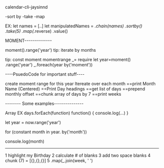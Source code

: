 calendar-cli-jaysinnd



-sort by
-take
-map


EX:
let names = [..]
let manipulatedNames =
  _.chain(names)
   .sortby()
   .take(5)
   .map(_.reverse)
   .value()


MOMENT--------------

moment().range('year')
tip: iterate by months

tip: const moment
           momentrange
           _= require
let year=moment()
	.range('year')
_.foreach(year by('moment'))

----PsuedoCode for important stuff----

create moment range for this year
Itereate over each month
==print Month Name (Centered)
==Print Day headings
==get list of days
==prepend monthly offset
==chunk array of days by 7
==print weeks




-------- Some examples---------------

Array EX
days.forEach(function)
function() {
console.log(...)
}



let year = now.range('year')

for (constant month in year. by('month'))

console.log(month)

--------------------------------------

1 highlight my Birthday
2 calculate # of blanks
3 add two space blanks
4 chunk (7) = [{},{},{}]
5 .map(_.join(week, ' ')